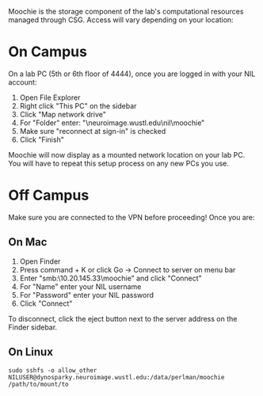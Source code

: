 Moochie is the storage component of the lab's computational resources managed through CSG. Access will vary depending on your location:

# On Campus
On a lab PC (5th or 6th floor of 4444), once you are logged in with your NIL account:

1. Open File Explorer
2. Right click "This PC" on the sidebar
3. Click "Map network drive"
4. For "Folder" enter: "\\neuroimage.wustl.edu\nil\moochie"
5. Make sure "reconnect at sign-in" is checked
6. Click "Finish"

Moochie will now display as a mounted network location on your lab PC. You will have to repeat this setup process on any new PCs you use.

# Off Campus
Make sure you are connected to the VPN before proceeding! Once you are:

## On Mac
1. Open Finder
2. Press command + K or click Go -> Connect to server on menu bar
3. Enter "smb:\\10.20.145.33\moochie" and click "Connect"
4. For "Name" enter your NIL username
5. For "Password" enter your NIL password
6. Click "Connect"

To disconnect, click the eject button next to the server address on the Finder sidebar.

## On Linux
```
sudo sshfs -o allow_other NILUSER@dynosparky.neuroimage.wustl.edu:/data/perlman/moochie /path/to/mount/to
```
